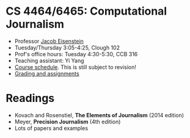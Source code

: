 CS 4464/6465: Computational Journalism
===========

- Professor [Jacob Eisenstein](http://www.cc.gatech.edu/~jeisenst/)
- Tuesday/Thursday 3:05-4:25, Clough 102
- Prof's office hours: Tuesday 4:30-5:30, CCB 316
- Teaching assistant: Yi Yang
- [Course schedule](https://docs.google.com/spreadsheets/d/1hefbuuYoYV7dxzdWgUrepVHhN9LrQtTJXh8i9carKuo/edit?usp=sharing). This is still subject to revision!
- [Grading and assignments](grading.md)

# Readings #

- Kovach and Rosenstiel, **The Elements of Journalism** (2014 edition)
- Meyer, **Precision Journalism** (4th edition)
- Lots of papers and examples





